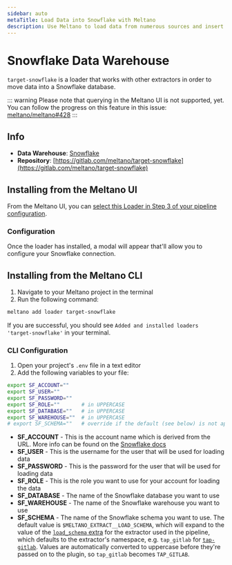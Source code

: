 ```yaml
---
sidebar: auto
metaTitle: Load Data into Snowflake with Meltano
description: Use Meltano to load data from numerous sources and insert it into Snowflake for easy analysis.
---
```


# Snowflake Data Warehouse

`target-snowflake` is a loader that works with other extractors in order to move data into a Snowflake database.

::: warning
Please note that querying in the Meltano UI is not supported, yet.
You can follow the progress on this feature in this issue: [meltano/meltano#428](https://gitlab.com/meltano/meltano/issues/428)
:::

## Info

- **Data Warehouse**: [Snowflake](https://www.snowflake.com/)
- **Repository**: [https://gitlab.com/meltano/target-snowflake](https://gitlab.com/meltano/target-snowflake)

## Installing from the Meltano UI

From the Meltano UI, you can [select this Loader in Step 3 of your pipeline configuration](http://localhost:5000/pipelines/loaders).

### Configuration

Once the loader has installed, a modal will appear that'll allow you to configure your Snowflake connection.

## Installing from the Meltano CLI

1. Navigate to your Meltano project in the terminal
2. Run the following command:

```bash
meltano add loader target-snowflake
```

If you are successful, you should see `Added and installed loaders 'target-snowflake'` in your terminal.

### CLI Configuration

1. Open your project's `.env` file in a text editor
1. Add the following variables to your file:

```bash
export SF_ACCOUNT=""
export SF_USER=""
export SF_PASSWORD=""
export SF_ROLE=""       # in UPPERCASE
export SF_DATABASE=""   # in UPPERCASE
export SF_WAREHOUSE=""  # in UPPERCASE
# export SF_SCHEMA=""   # override if the default (see below) is not appropriate
```

- **SF_ACCOUNT** - This is the account name which is derived from the URL. More info can be found on the [Snowflake docs](https://docs.snowflake.net/manuals/user-guide/connecting.html#your-snowflake-account-name-and-url)
- **SF_USER** - This is the username for the user that will be used for loading data
- **SF_PASSWORD** - This is the password for the user that will be used for loading data
- **SF_ROLE** - This is the role you want to use for your account for loading the data
- **SF_DATABASE** - The name of the Snowflake database you want to use
- **SF_WAREHOUSE** - The name of the Snowflake warehouse you want to use
- **SF_SCHEMA** - The name of the Snowflake schema you want to use. The default value is `$MELTANO_EXTRACT__LOAD_SCHEMA`, which will expand to the value of the [`load_schema` extra](/docs/plugins.html#preferred-schema-extra) for the extractor used in the pipeline, which defaults to the extractor's namespace, e.g. `tap_gitlab` for [`tap-gitlab`](/plugins/extractors/gitlab.html). Values are automatically converted to uppercase before they're passed on to the plugin, so `tap_gitlab` becomes `TAP_GITLAB`.

